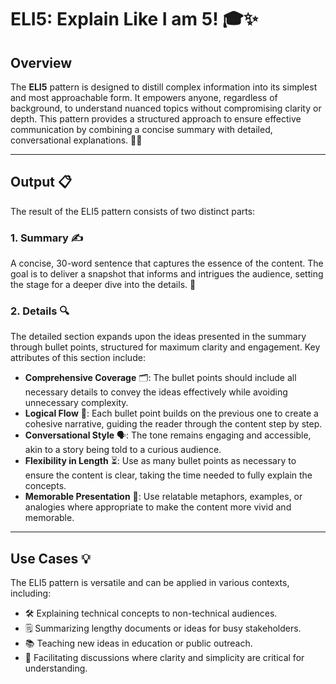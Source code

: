 # ELI5: Explain Like I am 5! 🎓✨

## Overview

The **ELI5** pattern is designed to distill complex information into its simplest and most approachable form. It empowers anyone, regardless of background, to understand nuanced topics without compromising clarity or depth. This pattern provides a structured approach to ensure effective communication by combining a concise summary with detailed, conversational explanations. 🧠💬

---

## Output 📋

The result of the ELI5 pattern consists of two distinct parts:

### **1. Summary** ✍️
A concise, 30-word sentence that captures the essence of the content. The goal is to deliver a snapshot that informs and intrigues the audience, setting the stage for a deeper dive into the details. 🌟

### **2. Details** 🔍
The detailed section expands upon the ideas presented in the summary through bullet points, structured for maximum clarity and engagement. Key attributes of this section include:

- **Comprehensive Coverage** 🗂️: The bullet points should include all necessary details to convey the ideas effectively while avoiding unnecessary complexity.
- **Logical Flow** 🧩: Each bullet point builds on the previous one to create a cohesive narrative, guiding the reader through the content step by step.
- **Conversational Style** 🗣️: The tone remains engaging and accessible, akin to a story being told to a curious audience.
- **Flexibility in Length** ⏳: Use as many bullet points as necessary to ensure the content is clear, taking the time needed to fully explain the concepts.
- **Memorable Presentation** 🌈: Use relatable metaphors, examples, or analogies where appropriate to make the content more vivid and memorable.

---

## Use Cases 💡

The ELI5 pattern is versatile and can be applied in various contexts, including:

- 🛠️ Explaining technical concepts to non-technical audiences.
- 🗒️ Summarizing lengthy documents or ideas for busy stakeholders.
- 📚 Teaching new ideas in education or public outreach.
- 💬 Facilitating discussions where clarity and simplicity are critical for understanding.
